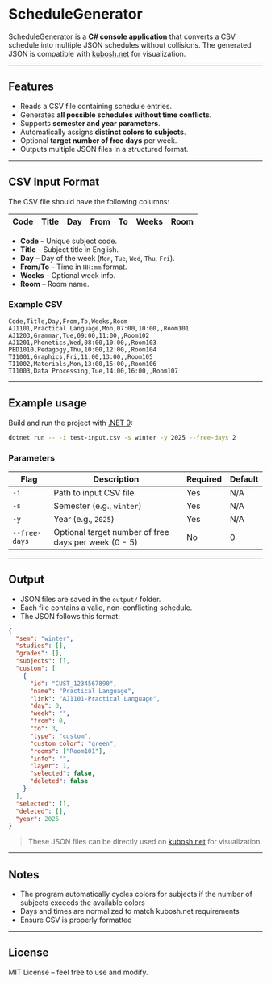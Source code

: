 # ScheduleGenerator

ScheduleGenerator is a **C# console application** that converts a CSV schedule into multiple JSON schedules without collisions. The generated JSON is compatible with [kubosh.net](https://kubosh.net) for visualization.

---

## Features

- Reads a CSV file containing schedule entries.
- Generates **all possible schedules without time conflicts**.
- Supports **semester and year parameters**.
- Automatically assigns **distinct colors to subjects**.
- Optional **target number of free days** per week.
- Outputs multiple JSON files in a structured format.

---

## CSV Input Format

The CSV file should have the following columns:

| Code | Title | Day | From | To | Weeks | Room |
|------|-------|-----|------|----|-------|------|

- **Code** – Unique subject code.  
- **Title** – Subject title in English.  
- **Day** – Day of the week (`Mon`, `Tue`, `Wed`, `Thu`, `Fri`).  
- **From/To** – Time in `HH:mm` format.  
- **Weeks** – Optional week info.  
- **Room** – Room name.

### Example CSV

```csv
Code,Title,Day,From,To,Weeks,Room
AJ1101,Practical Language,Mon,07:00,10:00,,Room101
AJ1203,Grammar,Tue,09:00,11:00,,Room102
AJ1201,Phonetics,Wed,08:00,10:00,,Room103
PED1010,Pedagogy,Thu,10:00,12:00,,Room104
TI1001,Graphics,Fri,11:00,13:00,,Room105
TI1002,Materials,Mon,13:00,15:00,,Room106
TI1003,Data Processing,Tue,14:00,16:00,,Room107
```

---

## Example usage

Build and run the project with [.NET 9](https://dotnet.microsoft.com/en-us/download/dotnet/9.0):

```bash
dotnet run -- -i test-input.csv -s winter -y 2025 --free-days 2
```

### Parameters

| Flag | Description                                            | Required | Default |
|------|--------------------------------------------------------|----------|---------|
| `-i` | Path to input CSV file                                 | Yes      | N/A     |
| `-s` | Semester (e.g., `winter`)                              | Yes      | N/A     |
| `-y` | Year (e.g., `2025`)                                    | Yes      | N/A     |
| `--free-days` | Optional target number of free days per week (0 - 5)   | No       | 0       |

---

## Output

- JSON files are saved in the `output/` folder.
- Each file contains a valid, non-conflicting schedule.
- The JSON follows this format:

```json
{
  "sem": "winter",
  "studies": [],
  "grades": [],
  "subjects": [],
  "custom": [
    {
      "id": "CUST_1234567890",
      "name": "Practical Language",
      "link": "AJ1101-Practical Language",
      "day": 0,
      "week": "",
      "from": 0,
      "to": 3,
      "type": "custom",
      "custom_color": "green",
      "rooms": ["Room101"],
      "info": "",
      "layer": 1,
      "selected": false,
      "deleted": false
    }
  ],
  "selected": [],
  "deleted": [],
  "year": 2025
}
```

> These JSON files can be directly used on [kubosh.net](https://kubosh.net) for visualization.

---

## Notes

- The program automatically cycles colors for subjects if the number of subjects exceeds the available colors
- Days and times are normalized to match kubosh.net requirements
- Ensure CSV is properly formatted

---

## License

MIT License – feel free to use and modify.

